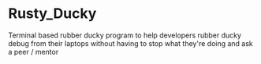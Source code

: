 # Rusty_Ducky
Terminal based rubber ducky program to help developers rubber ducky debug from their laptops
without having to stop what they're doing and ask a peer / mentor

